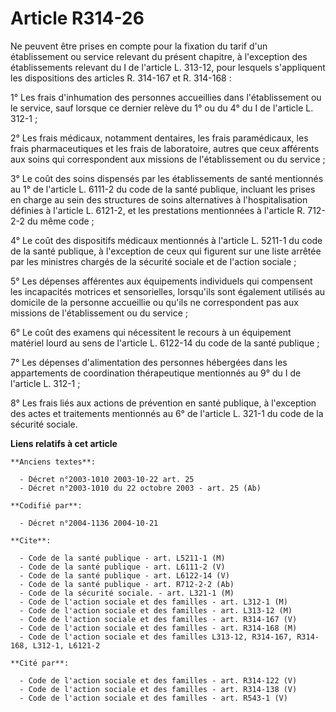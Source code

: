 # Article R314-26

Ne peuvent être prises en compte pour la fixation du tarif d'un établissement ou service relevant du présent chapitre, à
l'exception des établissements relevant du I de l'article L. 313-12, pour lesquels s'appliquent les dispositions des articles
R. 314-167 et R. 314-168 :

1° Les frais d'inhumation des personnes accueillies dans l'établissement ou le service, sauf lorsque ce dernier relève du 1°
ou du 4° du I de l'article L. 312-1 ;

2° Les frais médicaux, notamment dentaires, les frais paramédicaux, les frais pharmaceutiques et les frais de laboratoire,
autres que ceux afférents aux soins qui correspondent aux missions de l'établissement ou du service ;

3° Le coût des soins dispensés par les établissements de santé mentionnés au 1° de l'article L. 6111-2 du code de la santé
publique, incluant les prises en charge au sein des structures de soins alternatives à l'hospitalisation définies à l'article
L. 6121-2, et les prestations mentionnées à l'article R. 712-2-2 du même code ;

4° Le coût des dispositifs médicaux mentionnés à l'article L. 5211-1 du code de la santé publique, à l'exception de ceux qui
figurent sur une liste arrêtée par les ministres chargés de la sécurité sociale et de l'action sociale ;

5° Les dépenses afférentes aux équipements individuels qui compensent les incapacités motrices et sensorielles, lorsqu'ils
sont également utilisés au domicile de la personne accueillie ou qu'ils ne correspondent pas aux missions de l'établissement
ou du service ;

6° Le coût des examens qui nécessitent le recours à un équipement matériel lourd au sens de l'article L. 6122-14 du code de
la santé publique ;

7° Les dépenses d'alimentation des personnes hébergées dans les appartements de coordination thérapeutique mentionnés au 9°
du I de l'article L. 312-1 ;

8° Les frais liés aux actions de prévention en santé publique, à l'exception des actes et traitements mentionnés au 6° de
l'article L. 321-1 du code de la sécurité sociale.

**Liens relatifs à cet article**

	**Anciens textes**:

	  - Décret n°2003-1010 2003-10-22 art. 25
	  - Décret n°2003-1010 du 22 octobre 2003 - art. 25 (Ab)

	**Codifié par**:

	  - Décret n°2004-1136 2004-10-21

	**Cite**:

	  - Code de la santé publique - art. L5211-1 (M)
	  - Code de la santé publique - art. L6111-2 (V)
	  - Code de la santé publique - art. L6122-14 (V)
	  - Code de la santé publique - art. R712-2-2 (Ab)
	  - Code de la sécurité sociale. - art. L321-1 (M)
	  - Code de l'action sociale et des familles - art. L312-1 (M)
	  - Code de l'action sociale et des familles - art. L313-12 (M)
	  - Code de l'action sociale et des familles - art. R314-167 (V)
	  - Code de l'action sociale et des familles - art. R314-168 (M)
	  - Code de l'action sociale et des familles L313-12, R314-167, R314-168, L312-1, L6121-2

	**Cité par**:

	  - Code de l'action sociale et des familles - art. R314-122 (V)
	  - Code de l'action sociale et des familles - art. R314-138 (V)
	  - Code de l'action sociale et des familles - art. R543-1 (V)

